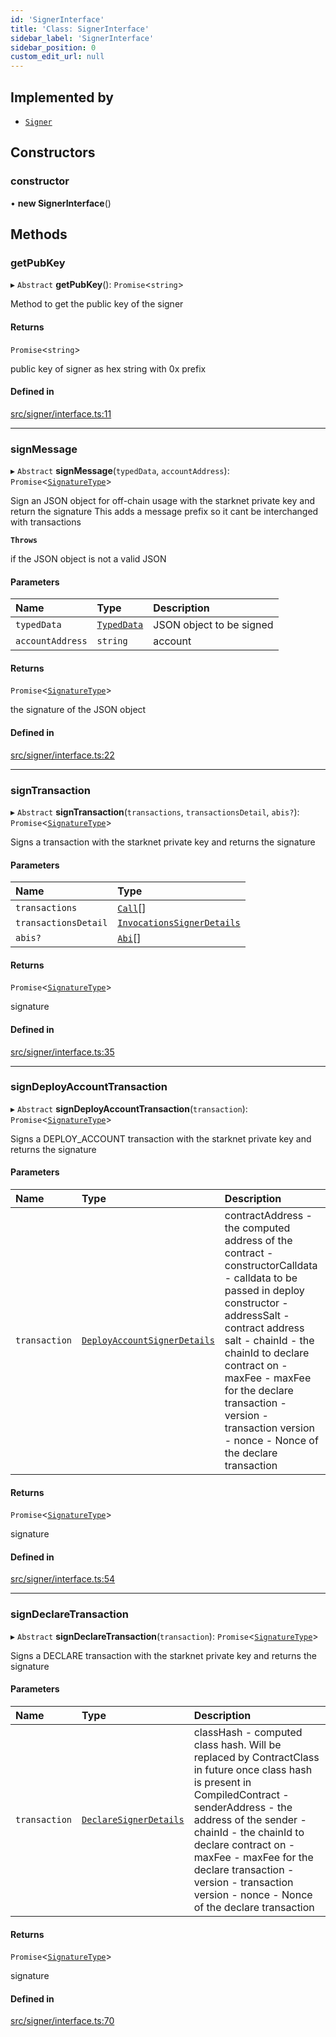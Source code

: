 ```yaml
---
id: 'SignerInterface'
title: 'Class: SignerInterface'
sidebar_label: 'SignerInterface'
sidebar_position: 0
custom_edit_url: null
---
```


## Implemented by

- [`Signer`](Signer.md)

## Constructors

### constructor

• **new SignerInterface**()

## Methods

### getPubKey

▸ `Abstract` **getPubKey**(): `Promise`<`string`\>

Method to get the public key of the signer

#### Returns

`Promise`<`string`\>

public key of signer as hex string with 0x prefix

#### Defined in

[src/signer/interface.ts:11](https://github.com/PhilippeR26/starknet.js/blob/689c0e5/src/signer/interface.ts#L11)

---

### signMessage

▸ `Abstract` **signMessage**(`typedData`, `accountAddress`): `Promise`<[`SignatureType`](../interfaces/ec.weierstrass.SignatureType.md)\>

Sign an JSON object for off-chain usage with the starknet private key and return the signature
This adds a message prefix so it cant be interchanged with transactions

**`Throws`**

if the JSON object is not a valid JSON

#### Parameters

| Name             | Type                                                | Description              |
| :--------------- | :-------------------------------------------------- | :----------------------- |
| `typedData`      | [`TypedData`](../interfaces/typedData.TypedData.md) | JSON object to be signed |
| `accountAddress` | `string`                                            | account                  |

#### Returns

`Promise`<[`SignatureType`](../interfaces/ec.weierstrass.SignatureType.md)\>

the signature of the JSON object

#### Defined in

[src/signer/interface.ts:22](https://github.com/PhilippeR26/starknet.js/blob/689c0e5/src/signer/interface.ts#L22)

---

### signTransaction

▸ `Abstract` **signTransaction**(`transactions`, `transactionsDetail`, `abis?`): `Promise`<[`SignatureType`](../interfaces/ec.weierstrass.SignatureType.md)\>

Signs a transaction with the starknet private key and returns the signature

#### Parameters

| Name                 | Type                                                                    |
| :------------------- | :---------------------------------------------------------------------- |
| `transactions`       | [`Call`](../modules.md#call)[]                                          |
| `transactionsDetail` | [`InvocationsSignerDetails`](../interfaces/InvocationsSignerDetails.md) |
| `abis?`              | [`Abi`](../modules.md#abi)[]                                            |

#### Returns

`Promise`<[`SignatureType`](../interfaces/ec.weierstrass.SignatureType.md)\>

signature

#### Defined in

[src/signer/interface.ts:35](https://github.com/PhilippeR26/starknet.js/blob/689c0e5/src/signer/interface.ts#L35)

---

### signDeployAccountTransaction

▸ `Abstract` **signDeployAccountTransaction**(`transaction`): `Promise`<[`SignatureType`](../interfaces/ec.weierstrass.SignatureType.md)\>

Signs a DEPLOY_ACCOUNT transaction with the starknet private key and returns the signature

#### Parameters

| Name          | Type                                                                     | Description                                                                                                                                                                                                                                                                                                                              |
| :------------ | :----------------------------------------------------------------------- | :--------------------------------------------------------------------------------------------------------------------------------------------------------------------------------------------------------------------------------------------------------------------------------------------------------------------------------------- |
| `transaction` | [`DeployAccountSignerDetails`](../modules.md#deployaccountsignerdetails) | contractAddress - the computed address of the contract - constructorCalldata - calldata to be passed in deploy constructor - addressSalt - contract address salt - chainId - the chainId to declare contract on - maxFee - maxFee for the declare transaction - version - transaction version - nonce - Nonce of the declare transaction |

#### Returns

`Promise`<[`SignatureType`](../interfaces/ec.weierstrass.SignatureType.md)\>

signature

#### Defined in

[src/signer/interface.ts:54](https://github.com/PhilippeR26/starknet.js/blob/689c0e5/src/signer/interface.ts#L54)

---

### signDeclareTransaction

▸ `Abstract` **signDeclareTransaction**(`transaction`): `Promise`<[`SignatureType`](../interfaces/ec.weierstrass.SignatureType.md)\>

Signs a DECLARE transaction with the starknet private key and returns the signature

#### Parameters

| Name          | Type                                                            | Description                                                                                                                                                                                                                                                                                                                                     |
| :------------ | :-------------------------------------------------------------- | :---------------------------------------------------------------------------------------------------------------------------------------------------------------------------------------------------------------------------------------------------------------------------------------------------------------------------------------------- |
| `transaction` | [`DeclareSignerDetails`](../interfaces/DeclareSignerDetails.md) | classHash - computed class hash. Will be replaced by ContractClass in future once class hash is present in CompiledContract - senderAddress - the address of the sender - chainId - the chainId to declare contract on - maxFee - maxFee for the declare transaction - version - transaction version - nonce - Nonce of the declare transaction |

#### Returns

`Promise`<[`SignatureType`](../interfaces/ec.weierstrass.SignatureType.md)\>

signature

#### Defined in

[src/signer/interface.ts:70](https://github.com/PhilippeR26/starknet.js/blob/689c0e5/src/signer/interface.ts#L70)
